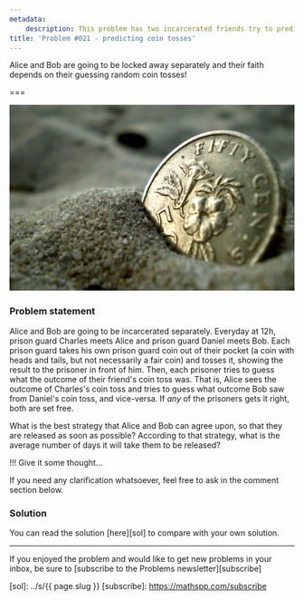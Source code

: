 ```yaml
---
metadata:
    description: This problem has two incarcerated friends try to predict coin tosses.
title: 'Problem #021 - predicting coin tosses'
---
```


Alice and Bob are going to be locked away separately and their faith depends on their guessing random coin tosses!

===

![A coin half buried in the sand.](coin-in-sand.jpg "Photo by Mark Normand from FreeImages")

### Problem statement

Alice and Bob are going to be incarcerated separately. Everyday at 12h, prison guard Charles meets Alice and prison guard Daniel meets Bob. Each prison guard takes his own prison guard coin out of their pocket (a coin with heads and tails, but not necessarily a fair coin) and tosses it, showing the result to the prisoner in front of him. Then, each prisoner tries to guess what the outcome of their friend's coin toss was. That is, Alice sees the outcome of Charles's coin toss and tries to guess what outcome Bob saw from Daniel's coin toss, and vice-versa. If *any* of the prisoners gets it right, both are set free.

What is the best strategy that Alice and Bob can agree upon, so that they are released as soon as possible? According to that strategy, what is the average number of days it will take them to be released?

!!! Give it some thought...

If you need any clarification whatsoever, feel free to ask in the comment section below.

### Solution

You can read the solution [here][sol] to compare with your own solution.

---

If you enjoyed the problem and would like to get new problems in your inbox, be sure to [subscribe to the Problems newsletter][subscribe]

[sol]: ../s/{{ page.slug }}
[subscribe]: https://mathspp.com/subscribe
